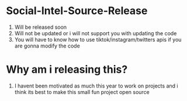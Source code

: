 # Social-Intel-Source-Release
1. Will be released soon 
2. Will not be updated or i will not support you with updating the code
3. You will have to know how to use tiktok/instagram/twitters apis if you are gonna modify the code
# Why am i releasing this?
1. I havent been motivated as much this year to work on projects and i think its best to make this small fun project open source
